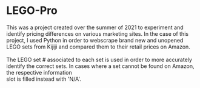 # LEGO-Pro
This was a project created over the summer of 2021 to experiment and identify pricing differences on various marketing sites. In the case of this project, I used Python in order to webscrape brand new and unopened LEGO sets from Kijiji and compared them to their retail prices on Amazon.  
<br>
The LEGO set # associated to each set is used in order to more accurately identify the correct sets. In cases where a set cannot be found on Amazon, the respective information  
slot is filled instead with 'N/A'.  
